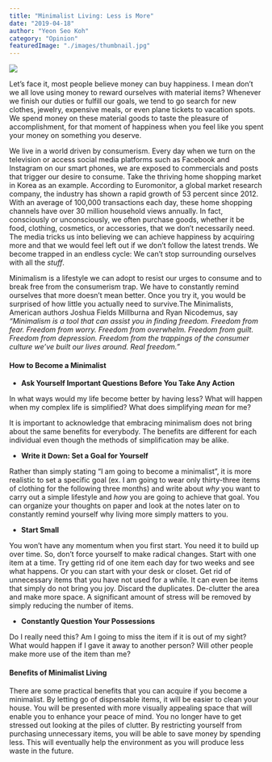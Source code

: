 ```yaml
---
title: "Minimalist Living: Less is More"
date: "2019-04-18"
author: "Yeon Seo Koh"
category: "Opinion"
featuredImage: "./images/thumbnail.jpg"
---
```


![](/images/thumbnail.jpg)

Let’s face it, most people believe money can buy happiness. I mean don’t we all love using money to reward ourselves with material items? Whenever we finish our duties or fulfill our goals, we tend to go search for new clothes, jewelry, expensive meals, or even plane tickets to vacation spots. We spend money on these material goods to taste the pleasure of accomplishment, for that moment of happiness when you feel like you spent your money on something you deserve.

We live in a world driven by consumerism. Every day when we turn on the television or access social media platforms such as Facebook and Instagram on our smart phones, we are exposed to commercials and posts that trigger our desire to consume. Take the thriving home shopping market in Korea as an example. According to Euromonitor, a global market research company, the industry has shown a rapid growth of 53 percent since 2012. With an average of 100,000 transactions each day, these home shopping channels have over 30 million household views annually. In fact, consciously or unconsciously, we often purchase goods, whether it be food, clothing, cosmetics, or accessories, that we don’t necessarily need. The media tricks us into believing we can achieve happiness by acquiring more and that we would feel left out if we don’t follow the latest trends. We become trapped in an endless cycle: We can’t stop surrounding ourselves with all the _stuff_.  

Minimalism is a lifestyle we can adopt to resist our urges to consume and to break free from the consumerism trap. We have to constantly remind ourselves that more doesn’t mean better. Once you try it, you would be surprised of how little you actually need to survive.The Minimalists, American authors Joshua Fields Millburna and Ryan Nicodemus, say _“Minimalism is a tool that can assist you in finding freedom. Freedom from fear. Freedom from worry. Freedom from overwhelm. Freedom from guilt. Freedom from depression. Freedom from the trappings of the consumer culture we’ve built our lives around. Real freedom.”_

#### **How to Become a Minimalist**

- **Ask Yourself Important Questions Before You Take Any Action**

In what ways would my life become better by having less? What will happen when my complex life is simplified? What does simplifying _mean_ for me?  

It is important to acknowledge that embracing minimalism does not bring about the same benefits for everybody. The benefits are different for each individual even though the methods of simplification may be alike.  

- **Write it Down: Set a Goal for Yourself**

Rather than simply stating “I am going to become a minimalist”, it is more realistic to set a specific goal (ex. I am going to wear only thirty-three items of clothing for the following three months) and write about _why_ you want to carry out a simple lifestyle and _how_ you are going to achieve that goal. You can organize your thoughts on paper and look at the notes later on to constantly remind yourself why living more simply matters to you.

- **Start Small**

You won’t have any momentum when you first start. You need it to build up over time. So, don’t force yourself to make radical changes. Start with one item at a time. Try getting rid of one item each day for two weeks and see what happens. Or you can start with your desk or closet. Get rid of unnecessary items that you have not used for a while. It can even be items that simply do not bring you joy. Discard the duplicates. De-clutter the area and make more space. A significant amount of stress will be removed by simply reducing the number of items.

- **Constantly Question Your Possessions**

Do I really need this? Am I going to miss the item if it is out of my sight? What would happen if I gave it away to another person? Will other people make more use of the item than me?

#### **Benefits of Minimalist Living**

There are some practical benefits that you can acquire if you become a minimalist. By letting go of dispensable items, it will be easier to clean your house. You will be presented with more visually appealing space that will enable you to enhance your peace of mind. You no longer have to get stressed out looking at the piles of clutter. By restricting yourself from purchasing unnecessary items, you will be able to save money by spending less. This will eventually help the environment as you will produce less waste in the future.
